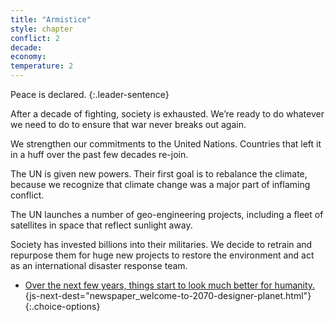 ```yaml
---
title: "Armistice"
style: chapter
conflict: 2
decade: 
economy: 
temperature: 2
---
```


Peace is declared.
{:.leader-sentence}

After a decade of fighting, society is exhausted. We’re ready to do whatever we need to do to ensure that war never breaks out again.

We strengthen our commitments to the United Nations. Countries that left it in a huff over the past few decades re-join.

The UN is given new powers. Their first goal is to rebalance the climate, because we recognize that climate change was a major part of inflaming conflict.

The UN launches a number of geo-engineering projects, including a fleet of satellites in space that reflect sunlight away.

Society has invested billions into their militaries. We decide to retrain and repurpose them for huge new projects to restore the environment and act as an international disaster response team.

- [Over the next few years, things start to look much better for humanity.](part-page_2070.html){js-next-dest="newspaper_welcome-to-2070-designer-planet.html"}
{:.choice-options}
